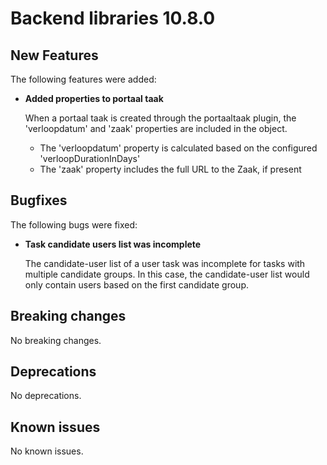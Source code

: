 # Backend libraries 10.8.0

## New Features

The following features were added:

* **Added properties to portaal taak**

  When a portaal taak is created through the portaaltaak plugin, the 'verloopdatum' and 'zaak' properties are included in the object. 
  - The 'verloopdatum' property is calculated based on the configured 'verloopDurationInDays'
  - The 'zaak' property includes the full URL to the Zaak, if present

## Bugfixes

The following bugs were fixed:

* **Task candidate users list was incomplete**

  The candidate-user list of a user task was incomplete for tasks with multiple candidate groups. In this case, the candidate-user list would only contain users based on the first candidate group.

## Breaking changes

No breaking changes.

## Deprecations

No deprecations.

## Known issues

No known issues.
